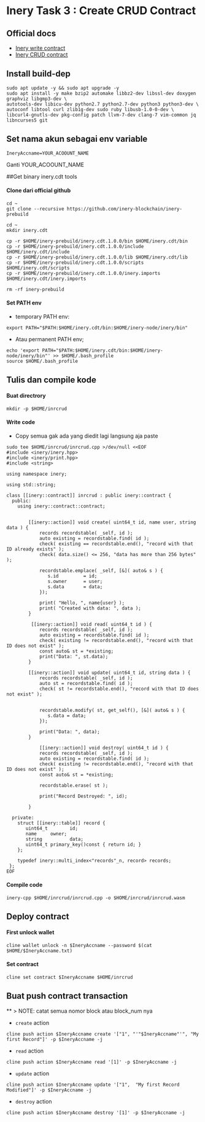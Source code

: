 # Inery Task 3 : Create CRUD Contract

## Official docs
- [Inery write contract](https://docs.inery.io/docs/category/contract-write)
- [Inery CRUD contract](https://docs.inery.io/docs/category/create-crud-contract)

## Install build-dep
```
sudo apt update -y && sudo apt upgrade -y
sudo apt install -y make bzip2 automake libbz2-dev libssl-dev doxygen graphviz libgmp3-dev \
autotools-dev libicu-dev python2.7 python2.7-dev python3 python3-dev \
autoconf libtool curl zlib1g-dev sudo ruby libusb-1.0-0-dev \
libcurl4-gnutls-dev pkg-config patch llvm-7-dev clang-7 vim-common jq libncurses5 git
```

## Set nama akun sebagai env variable 
```
IneryAccname=YOUR_ACOOUNT_NAME
```
Ganti YOUR_ACOOUNT_NAME

##Get binary inery.cdt tools

#### Clone dari official github

```
cd ~
git clone --recursive https://github.com/inery-blockchain/inery-prebuild
```

```
cd ~
mkdir inery.cdt
```
```
cp -r $HOME/inery-prebuild/inery.cdt.1.0.0/bin $HOME/inery.cdt/bin
cp -r $HOME/inery-prebuild/inery.cdt.1.0.0/include $HOME/inery.cdt/include
cp -r $HOME/inery-prebuild/inery.cdt.1.0.0/lib $HOME/inery.cdt/lib
cp -r $HOME/inery-prebuild/inery.cdt.1.0.0/scripts $HOME/inery.cdt/scripts
cp -r $HOME/inery-prebuild/inery.cdt.1.0.0/inery.imports $HOME/inery.cdt/inery.imports

rm -rf inery-prebuild
```
#### Set PATH env

- temporary PATH env:
```
export PATH="$PATH:$HOME/inery.cdt/bin:$HOME/inery-node/inery/bin"
```
- Atau  permanent PATH env;
```
echo 'export PATH="$PATH:$HOME/inery.cdt/bin:$HOME/inery-node/inery/bin"' >> $HOME/.bash_profile
source $HOME/.bash_profile
```

## Tulis dan compile kode

#### Buat directrory

```
mkdir -p $HOME/inrcrud
```

#### Write code
- Copy semua gak ada yang diedit lagi langsung aja paste

```
sudo tee $HOME/inrcrud/inrcrud.cpp >/dev/null <<EOF
#include <inery/inery.hpp>
#include <inery/print.hpp>
#include <string>

using namespace inery;

using std::string;

class [[inery::contract]] inrcrud : public inery::contract {
  public:
    using inery::contract::contract;


        [[inery::action]] void create( uint64_t id, name user, string data ) {
            records recordstable( _self, id );
            auto existing = recordstable.find( id );
            check( existing == recordstable.end(), "record with that ID already exists" );
            check( data.size() <= 256, "data has more than 256 bytes" );

            recordstable.emplace( _self, [&]( auto& s ) {
               s.id         = id;
               s.owner      = user;
               s.data       = data;
            });

            print( "Hello, ", name{user} );
            print( "Created with data: ", data );
        }

         [[inery::action]] void read( uint64_t id ) {
            records recordstable( _self, id );
            auto existing = recordstable.find( id );
            check( existing != recordstable.end(), "record with that ID does not exist" );
            const auto& st = *existing;
            print("Data: ", st.data);
        }

        [[inery::action]] void update( uint64_t id, string data ) {
            records recordstable( _self, id );
            auto st = recordstable.find( id );
            check( st != recordstable.end(), "record with that ID does not exist" );


            recordstable.modify( st, get_self(), [&]( auto& s ) {
               s.data = data;
            });

            print("Data: ", data);
        }

            [[inery::action]] void destroy( uint64_t id ) {
            records recordstable( _self, id );
            auto existing = recordstable.find( id );
            check( existing != recordstable.end(), "record with that ID does not exist" );
            const auto& st = *existing;

            recordstable.erase( st );

            print("Record Destroyed: ", id);

        }

  private:
    struct [[inery::table]] record {
       uint64_t        id;
       name     owner;
       string          data;
       uint64_t primary_key()const { return id; }
    };

    typedef inery::multi_index<"records"_n, record> records;
 };
EOF

```

#### Compile code

```
inery-cpp $HOME/inrcrud/inrcrud.cpp -o $HOME/inrcrud/inrcrud.wasm
```
## Deploy contract
#### First unlock wallet

```
cline wallet unlock -n $IneryAccname --password $(cat $HOME/$IneryAccname.txt)
```

#### Set contract

```
cline set contract $IneryAccname $HOME/inrcrud
```

## Buat push contract transaction

** > NOTE: catat semua nomor block atau block_num nya

- `create` action

```
cline push action $IneryAccname create '["1", "'"$IneryAccname"'", "My first Record"]' -p $IneryAccname -j
```

- `read` action

```
cline push action $IneryAccname read '[1]' -p $IneryAccname -j
```

- `update` action

```
cline push action $IneryAccname update '["1",  "My first Record Modified"]' -p $IneryAccname -j
```

- `destroy` action

```
cline push action $IneryAccname destroy '[1]' -p $IneryAccname -j
```

